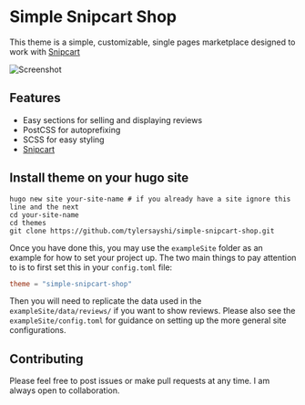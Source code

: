 # Simple Snipcart Shop

This theme is a simple, customizable, single pages marketplace designed to work with [Snipcart](https://snipcart.com)

![Screenshot](https://raw.githubusercontent.com/tylersayshi/simple-snipcart-shop/master/images/screenshot.png)

## Features

- Easy sections for selling and displaying reviews
- PostCSS for autoprefixing
- SCSS for easy styling
- [Snipcart](https://snipcart.com)

## Install theme on your hugo site

```
hugo new site your-site-name # if you already have a site ignore this line and the next
cd your-site-name
cd themes
git clone https://github.com/tylersayshi/simple-snipcart-shop.git
```

Once you have done this, you may use the `exampleSite` folder as an example for how to set your project up. The two main things to pay attention to is to first set this in your `config.toml` file:

```toml
theme = "simple-snipcart-shop"
```

Then you will need to replicate the data used in the `exampleSite/data/reviews/` if you want to show reviews. Please also see the `exampleSite/config.toml` for guidance on setting up the more general site configurations.

## Contributing

Please feel free to post issues or make pull requests at any time. I am always open to collaboration.
